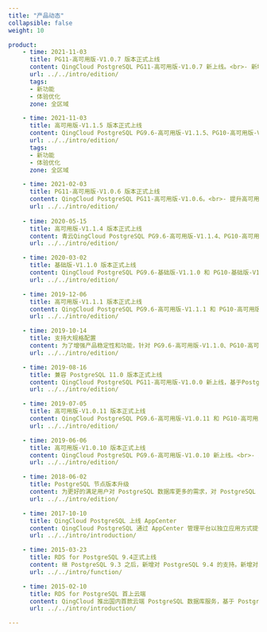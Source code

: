 ```yaml
---
title: "产品动态"
collapsible: false
weight: 10

product:
    - time: 2021-11-03
      title: PG11-高可用版-V1.0.7 版本正式上线
      content: QingCloud PostgreSQL PG11-高可用版-V1.0.7 新上线。<br>- 新增“是否开启半同步模式”配置参数，支持自动切换主从节点数据同步流模式；<br>-  优化从库重建方式，从根据“节点IP”修改为根据“节点ID”方式；<br>- 修复不合理的 CPU 内存组合问题；<br>- 修复“节点详情”页面，角色描述异常问题。
      url: ../../intro/edition/
      tags:
      - 新功能
      - 体验优化
      zone: 全区域

    - time: 2021-11-03
      title: 高可用版-V1.1.5 版本正式上线
      content: QingCloud PostgreSQL PG9.6-高可用版-V1.1.5、PG10-高可用版-V1.1.5 新上线。<br>- 新增“是否开启半同步模式”配置参数，支持自动切换主从节点数据同步流模式；<br>- 优化从库重建方式，从根据“节点IP”修改为根据“节点ID”方式；<br>- 修复不合理的 CPU 内存组合问题；<br>- 修复“节点详情”页面，角色描述异常问题。
      url: ../../intro/edition/
      tags:
      - 新功能
      - 体验优化
      zone: 全区域

    - time: 2021-02-03
      title: PG11-高可用版-V1.0.6 版本正式上线
      content: QingCloud PostgreSQL PG11-高可用版-V1.0.6。<br>- 提升高可用故障转移的稳定性；<br>-  支持 zabbix 监控；<br>- 支持 pldebugger 和 pg_jieba 插件；<br>- 修改 log_min_messages 参数默认值为 error。
      url: ../../intro/edition/
    
    - time: 2020-05-15
      title: 高可用版-V1.1.4 版本正式上线
      content: 青云QingCloud PostgreSQL PG9.6-高可用版-V1.1.4、PG10-高可用版-V1.1.4 新上线。<br>- 支持 zabbix 监控；<br>- 支持 pldebugger 和 pg_jieba 插件；<br>- 修改 log_min_messages 参数默认值为 error。
      url: ../../intro/edition/

    - time: 2020-03-02
      title: 基础版-V1.1.0 版本正式上线
      content: QingCloud PostgreSQL PG9.6-基础版-V1.1.0 和 PG10-基础版-V1.1.0 新上线。<br>- 支持读写分离；<br>- 支持最多创建五个只读实例。
      url: ../../intro/edition/

    - time: 2019-12-06
      title: 高可用版-V1.1.1 版本正式上线
      content: QingCloud PostgreSQL PG9.6-高可用版-V1.1.1 和 PG10-高可用版-V1.1.1 新上线。<br>- 下线集群内部基础备份共，需配置平台集群备份功能；<br>- 支持自动伸缩扩容磁盘规格；<br>- 基础型云服务器可选类型更新；<br>- Bug 修复，加强自动化运维能力。
      url: ../../intro/edition/

    - time: 2019-10-14
      title: 支持大规格配置
      content: 为了增强产品稳定性和功能，针对 PG9.6-高可用版-V1.1.0、PG10-高可用版-V1.1.0、PG11-高可用版-V1.0.1 版本增强如下功能。<br>-  支持最大配置 64核256GB 规格；<br>- 支持磁盘自动扩容；<br>- 优化集群自动化管控机制。
      url: ../../intro/edition/

    - time: 2019-08-16
      title: 兼容 PostgreSQL 11.0 版本正式上线
      content: QingCloud PostgreSQL PG11-高可用版-V1.0.0 新上线，基于PostgreSQL 11.0 构建。<br>- 支持读写分离；<br>- 支持最多创建五个只读实例；<br>- Zhparser 支持自定义中文分词。
      url: ../../intro/edition/

    - time: 2019-07-05
      title: 高可用版-V1.0.11 版本正式上线
      content: QingCloud PostgreSQL PG9.6-高可用版-V1.0.11 和 PG10-高可用版-V1.0.10 新上线。<br>- 支持用户密码复杂度检查；<br>- 增强自动化运维能力。
      url: ../../intro/edition/

    - time: 2019-06-06
      title: 高可用版-V1.0.10 版本正式上线
      content: QingCloud PostgreSQL PG9.6-高可用版-V1.0.10 新上线。<br>- 支持磁盘最大2T；<br>- 新支持 zh_CN.UTF-8；<br>- 支持 TimescaleDB；<br>- 支持 wal2json 插件；<br>- 增强自动化运维能力。
      url: ../../intro/edition/

    - time: 2018-06-02
      title: PostgreSQL 节点版本升级
      content: 为更好的满足用户对 PostgreSQL 数据库更多的需求，对 PostgreSQL 数据库应用单节点和主从双节点，进行10.0和9.6版本升级。
      url: ../../intro/edition/

    - time: 2017-10-10
      title: QingCloud PostgreSQL 上线 AppCenter
      content: QingCloud PostgreSQL 通过 AppCenter 管理平台以独立应用方式提供服务。QingCloud PostgreSQL 提供多个版本服务，分别满足开发测试和生产环境下的数据库服务需求。
      url: ../../intro/introduction/

    - time: 2015-03-23
      title: RDS for PostgreSQL 9.4正式上线
      content: 继 PostgreSQL 9.3 之后，新增对 PostgreSQL 9.4 的支持。新增对 JSONB 的支持，更快、更小的 GIN 索引，更实用的延迟执行函数等功能特性，同时增强了数据库本身的灵活性。
      url: ../../intro/function/

    - time: 2015-02-10
      title: RDS for PostgreSQL 首上云端
      content: QingCloud 推出国内首款云端 PostgreSQL 数据库服务，基于 PostgreSQL 9.3 架构，支持主从节点、在线扩容、自动备份和监控报警等功能，并且运行于100%二层隔离的私有网络中，结合QingCloud提供的高性能硬盘和实时副本，最大限度地保护用户数据的安全性。
      url: ../../intro/introduction/

---
```


<!-- 设置上述参数可生成产品动态页  -->
